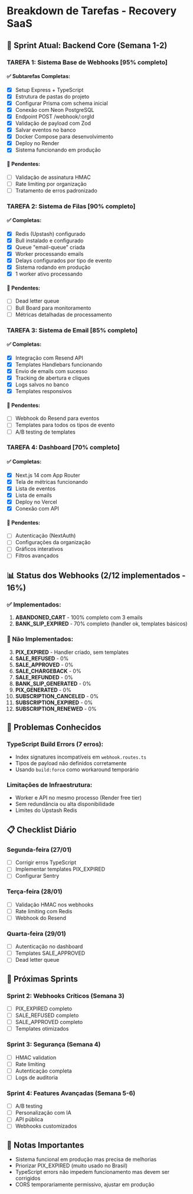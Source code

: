 # Breakdown de Tarefas - Recovery SaaS

## 🎯 Sprint Atual: Backend Core (Semana 1-2)

### TAREFA 1: Sistema Base de Webhooks [95% completo]
#### ✅ Subtarefas Completas:
- [x] Setup Express + TypeScript
- [x] Estrutura de pastas do projeto
- [x] Configurar Prisma com schema inicial
- [x] Conexão com Neon PostgreSQL
- [x] Endpoint POST /webhook/:orgId
- [x] Validação de payload com Zod
- [x] Salvar eventos no banco
- [x] Docker Compose para desenvolvimento
- [x] Deploy no Render
- [x] Sistema funcionando em produção

#### 🔴 Pendentes:
- [ ] Validação de assinatura HMAC
- [ ] Rate limiting por organização
- [ ] Tratamento de erros padronizado

### TAREFA 2: Sistema de Filas [90% completo]
#### ✅ Completas:
- [x] Redis (Upstash) configurado
- [x] Bull instalado e configurado
- [x] Queue "email-queue" criada
- [x] Worker processando emails
- [x] Delays configurados por tipo de evento
- [x] Sistema rodando em produção
- [x] 1 worker ativo processando

#### 🔴 Pendentes:
- [ ] Dead letter queue
- [ ] Bull Board para monitoramento
- [ ] Métricas detalhadas de processamento

### TAREFA 3: Sistema de Email [85% completo]
#### ✅ Completas:
- [x] Integração com Resend API
- [x] Templates Handlebars funcionando
- [x] Envio de emails com sucesso
- [x] Tracking de abertura e cliques
- [x] Logs salvos no banco
- [x] Templates responsivos

#### 🔴 Pendentes:
- [ ] Webhook do Resend para eventos
- [ ] Templates para todos os tipos de evento
- [ ] A/B testing de templates

### TAREFA 4: Dashboard [70% completo]
#### ✅ Completas:
- [x] Next.js 14 com App Router
- [x] Tela de métricas funcionando
- [x] Lista de eventos
- [x] Lista de emails
- [x] Deploy no Vercel
- [x] Conexão com API

#### 🔴 Pendentes:
- [ ] Autenticação (NextAuth)
- [ ] Configurações da organização
- [ ] Gráficos interativos
- [ ] Filtros avançados

## 📊 Status dos Webhooks (2/12 implementados - 16%)

### ✅ Implementados:
1. **ABANDONED_CART** - 100% completo com 3 emails
2. **BANK_SLIP_EXPIRED** - 70% completo (handler ok, templates básicos)

### 🔴 Não Implementados:
3. **PIX_EXPIRED** - Handler criado, sem templates
4. **SALE_REFUSED** - 0%
5. **SALE_APPROVED** - 0%
6. **SALE_CHARGEBACK** - 0%
7. **SALE_REFUNDED** - 0%
8. **BANK_SLIP_GENERATED** - 0%
9. **PIX_GENERATED** - 0%
10. **SUBSCRIPTION_CANCELED** - 0%
11. **SUBSCRIPTION_EXPIRED** - 0%
12. **SUBSCRIPTION_RENEWED** - 0%

## 🐛 Problemas Conhecidos

### TypeScript Build Errors (7 erros):
- Index signatures incompatíveis em `webhook.routes.ts`
- Tipos de payload não definidos corretamente
- Usando `build:force` como workaround temporário

### Limitações de Infraestrutura:
- Worker e API no mesmo processo (Render free tier)
- Sem redundância ou alta disponibilidade
- Limites do Upstash Redis

## 📋 Checklist Diário

### Segunda-feira (27/01)
- [ ] Corrigir erros TypeScript
- [ ] Implementar templates PIX_EXPIRED
- [ ] Configurar Sentry

### Terça-feira (28/01)
- [ ] Validação HMAC nos webhooks
- [ ] Rate limiting com Redis
- [ ] Webhook do Resend

### Quarta-feira (29/01)
- [ ] Autenticação no dashboard
- [ ] Templates SALE_APPROVED
- [ ] Dead letter queue

## 🚀 Próximas Sprints

### Sprint 2: Webhooks Críticos (Semana 3)
- [ ] PIX_EXPIRED completo
- [ ] SALE_REFUSED completo
- [ ] SALE_APPROVED completo
- [ ] Templates otimizados

### Sprint 3: Segurança (Semana 4)
- [ ] HMAC validation
- [ ] Rate limiting
- [ ] Autenticação completa
- [ ] Logs de auditoria

### Sprint 4: Features Avançadas (Semana 5-6)
- [ ] A/B testing
- [ ] Personalização com IA
- [ ] API pública
- [ ] Webhooks customizados

## 📝 Notas Importantes
- Sistema funcional em produção mas precisa de melhorias
- Priorizar PIX_EXPIRED (muito usado no Brasil)
- TypeScript errors não impedem funcionamento mas devem ser corrigidos
- CORS temporariamente permissivo, ajustar em produção 